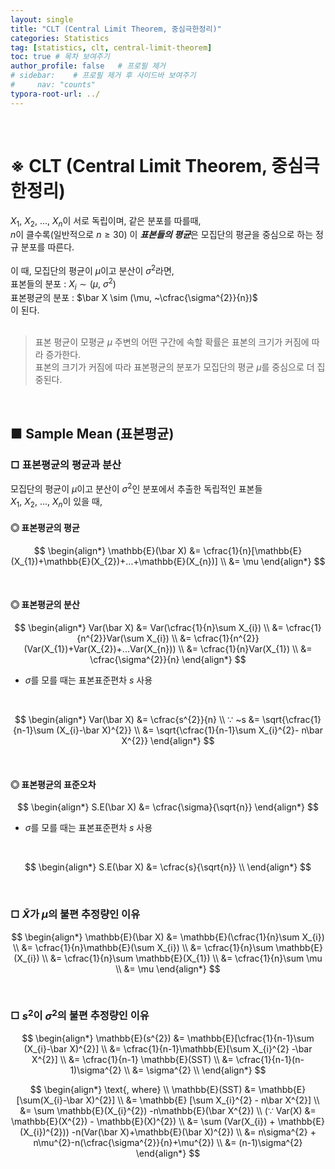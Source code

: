 ```yaml
---
layout: single
title: "CLT (Central Limit Theorem, 중심극한정리)"
categories: Statistics
tag: [statistics, clt, central-limit-theorem]
toc: true # 목차 보여주기
author_profile: false   # 프로필 제거
# sidebar:    # 프로필 제거 후 사이드바 보여주기
#     nav: "counts"
typora-root-url: ../
---
```

<br>

# **※ CLT (Central Limit Theorem, 중심극한정리)**

$X_{1}$, $X_{2}$, ..., $X_{n}$이 서로 독립이며, 같은 분포를 따를때,<br>
$n$이 클수록(일반적으로 $n \ge 30$) 이 ***표본들의 평균***은 모집단의 평균을 중심으로 하는 정규 분포를 따른다.
<br>
<br>
이 때, 모집단의 평균이 $\mu$이고 분산이 $\sigma^{2}$라면,<br>
표본들의 분포 : $X_{i} \sim (\mu, ~\sigma^{2})$<br>
표본평균의 분포 : $\bar X \sim (\mu, ~\cfrac{\sigma^{2}}{n})$<br>
이 된다.
<br>
<br>

> 표본 평균이 모평균 $\mu$ 주변의 어떤 구간에 속할 확률은 표본의 크기가 커짐에 따라 증가한다.<br>
> 표본의 크기가 커짐에 따라 표본평균의 분포가 모집단의 평균 $\mu$를 중심으로 더 집중된다.

<br>

## ■ Sample Mean (표본평균)
### □ 표본평균의 평균과 분산
모집단의 평균이 $\mu$이고 분산이 $\sigma^{2}$인 분포에서 추출한 독립적인 표본들<br>
$X_{1}$, $X_{2}$, ..., $X_{n}$이 있을 때,<br>

#### **◎ 표본평균의 평균**
$$
\begin{align*}
\mathbb{E}(\bar X) &= \cfrac{1}{n}[\mathbb{E}(X_{1})+\mathbb{E}(X_{2})+...+\mathbb{E}(X_{n})] \\
&= \mu
\end{align*}
$$

<br>

#### **◎ 표본평균의 분산**

$$
\begin{align*}
Var(\bar X) &= Var(\cfrac{1}{n}\sum X_{i}) \\
&= \cfrac{1}{n^{2}}Var(\sum X_{i}) \\
&= \cfrac{1}{n^{2}}(Var(X_{1})+Var(X_{2})+...Var(X_{n})) \\
&= \cfrac{1}{n}Var(X_{1}) \\
&= \cfrac{\sigma^{2}}{n}
\end{align*}
$$

- $\sigma$를 모를 때는 표본표준편차 $s$ 사용

<br>

$$
\begin{align*}
Var(\bar X) &= \cfrac{s^{2}}{n} \\
∵ ~s &= \sqrt{\cfrac{1}{n-1}\sum (X_{i}-\bar X)^{2}} \\
&= \sqrt{\cfrac{1}{n-1}\sum X_{i}^{2}- n\bar X^{2}}
\end{align*}
$$

<br>

#### **◎ 표본평균의 표준오차**
$$
\begin{align*}
S.E(\bar X) &= \cfrac{\sigma}{\sqrt{n}}
\end{align*}
$$
- $\sigma$를 모를 때는 표본표준편차 $s$ 사용

<br>

$$
\begin{align*}
S.E(\bar X) &= \cfrac{s}{\sqrt{n}} \\
\end{align*}
$$


<br>

### □ $\bar X$가 $\mu$의 불편 추정량인 이유
$$
\begin{align*}
\mathbb{E}(\bar X) &= \mathbb{E}(\cfrac{1}{n}\sum X_{i}) \\
&= \cfrac{1}{n}\mathbb{E}(\sum X_{i}) \\
&= \cfrac{1}{n}\sum \mathbb{E}(X_{i}) \\
&= \cfrac{1}{n}\sum \mathbb{E}(X_{1}) \\
&= \cfrac{1}{n}\sum \mu \\
&= \mu
\end{align*}
$$

<br>

### □ $s^{2}$이 $\sigma^{2}$의 불편 추정량인 이유
$$
\begin{align*}
\mathbb{E}(s^{2}) &= \mathbb{E}[\cfrac{1}{n-1}\sum (X_{i}-\bar X)^{2}] \\
&= \cfrac{1}{n-1}\mathbb{E}[\sum X_{i}^{2} -\bar X^{2}] \\
&= \cfrac{1}{n-1} \mathbb{E}(SST) \\
&= \cfrac{1}{n-1}(n-1)\sigma^{2} \\
&= \sigma^{2} \\
\end{align*}
$$

$$
\begin{align*}
\text{, where} \\
\mathbb{E}(SST) &= \mathbb{E}[\sum(X_{i}-\bar X)^{2}] \\
&= \mathbb{E} [\sum X_{i}^{2} - n\bar X^{2}] \\
&= \sum \mathbb{E}(X_{i}^{2}) -n\mathbb{E}(\bar X^{2}) \\
(∵ Var(X) &= \mathbb{E}(X^{2}) - \mathbb{E}(X)^{2}) \\
&= \sum (Var(X_{i}) + \mathbb{E}(X_{i})^{2})) -n(Var(\bar X)+\mathbb{E}(\bar X)^{2}) \\
&= n\sigma^{2} + n\mu^{2}-n(\cfrac{\sigma^{2}}{n}+\mu^{2}) \\
&= (n-1)\sigma^{2}
\end{align*}
$$